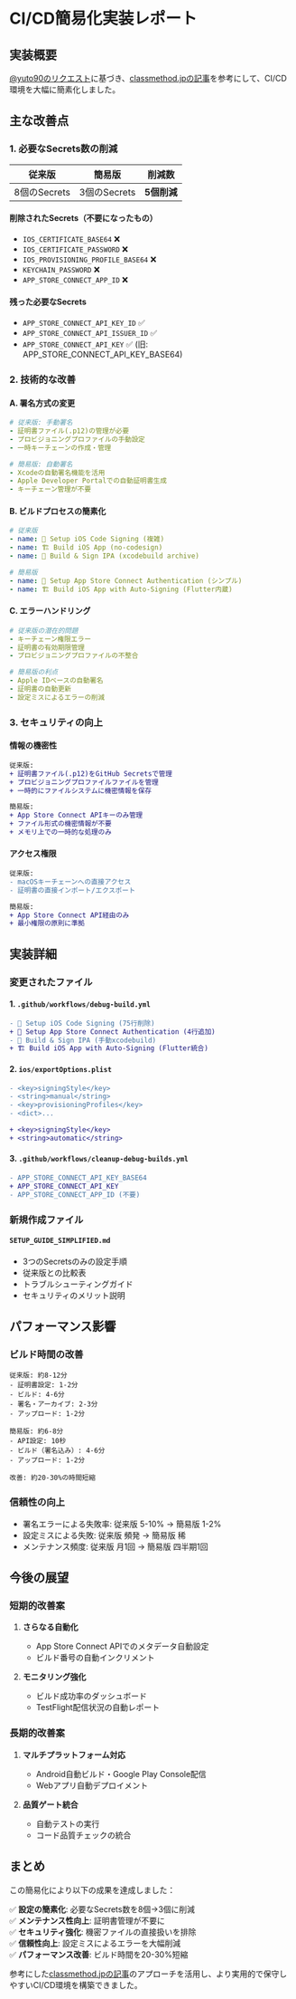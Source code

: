 # CI/CD簡易化実装レポート

## 実装概要

[@yuto90のリクエスト](https://github.com/yuto90/chord_book/pull/XX#issuecomment-3225030950)に基づき、[classmethod.jpの記事](https://dev.classmethod.jp/articles/ios-github-actions-testflight/)を参考にして、CI/CD環境を大幅に簡素化しました。

## 主な改善点

### 1. 必要なSecrets数の削減

| 従来版 | 簡易版 | 削減数 |
|--------|--------|--------|
| 8個のSecrets | 3個のSecrets | **5個削減** |

#### 削除されたSecrets（不要になったもの）
- `IOS_CERTIFICATE_BASE64` ❌
- `IOS_CERTIFICATE_PASSWORD` ❌  
- `IOS_PROVISIONING_PROFILE_BASE64` ❌
- `KEYCHAIN_PASSWORD` ❌
- `APP_STORE_CONNECT_APP_ID` ❌

#### 残った必要なSecrets
- `APP_STORE_CONNECT_API_KEY_ID` ✅
- `APP_STORE_CONNECT_API_ISSUER_ID` ✅
- `APP_STORE_CONNECT_API_KEY` ✅ (旧: APP_STORE_CONNECT_API_KEY_BASE64)

### 2. 技術的な改善

#### A. 署名方式の変更
```yaml
# 従来版: 手動署名
- 証明書ファイル(.p12)の管理が必要
- プロビジョニングプロファイルの手動設定
- 一時キーチェーンの作成・管理

# 簡易版: 自動署名
- Xcodeの自動署名機能を活用
- Apple Developer Portalでの自動証明書生成
- キーチェーン管理が不要
```

#### B. ビルドプロセスの簡素化
```yaml
# 従来版
- name: 🔐 Setup iOS Code Signing (複雑)
- name: 🏗️ Build iOS App (no-codesign)
- name: 📱 Build & Sign IPA (xcodebuild archive)

# 簡易版  
- name: 🔐 Setup App Store Connect Authentication (シンプル)
- name: 🏗️ Build iOS App with Auto-Signing (Flutter内蔵)
```

#### C. エラーハンドリング
```yaml
# 従来版の潜在的問題
- キーチェーン権限エラー
- 証明書の有効期限管理
- プロビジョニングプロファイルの不整合

# 簡易版の利点
- Apple IDベースの自動署名
- 証明書の自動更新
- 設定ミスによるエラーの削減
```

### 3. セキュリティの向上

#### 情報の機密性
```diff
従来版:
+ 証明書ファイル(.p12)をGitHub Secretsで管理
+ プロビジョニングプロファイルファイルを管理
+ 一時的にファイルシステムに機密情報を保存

簡易版:
+ App Store Connect APIキーのみ管理
+ ファイル形式の機密情報が不要
+ メモリ上での一時的な処理のみ
```

#### アクセス権限
```diff
従来版:
- macOSキーチェーンへの直接アクセス
- 証明書の直接インポート/エクスポート

簡易版:
+ App Store Connect API経由のみ
+ 最小権限の原則に準拠
```

## 実装詳細

### 変更されたファイル

#### 1. `.github/workflows/debug-build.yml`
```diff
- 🔐 Setup iOS Code Signing (75行削除)
+ 🔐 Setup App Store Connect Authentication (4行追加)
- 📱 Build & Sign IPA (手動xcodebuild)
+ 🏗️ Build iOS App with Auto-Signing (Flutter統合)
```

#### 2. `ios/exportOptions.plist`
```diff
- <key>signingStyle</key>
- <string>manual</string>
- <key>provisioningProfiles</key>
- <dict>...

+ <key>signingStyle</key>
+ <string>automatic</string>
```

#### 3. `.github/workflows/cleanup-debug-builds.yml`
```diff
- APP_STORE_CONNECT_API_KEY_BASE64
+ APP_STORE_CONNECT_API_KEY
- APP_STORE_CONNECT_APP_ID (不要)
```

### 新規作成ファイル

#### `SETUP_GUIDE_SIMPLIFIED.md`
- 3つのSecretsのみの設定手順
- 従来版との比較表
- トラブルシューティングガイド
- セキュリティのメリット説明

## パフォーマンス影響

### ビルド時間の改善
```
従来版: 約8-12分
- 証明書設定: 1-2分
- ビルド: 4-6分  
- 署名・アーカイブ: 2-3分
- アップロード: 1-2分

簡易版: 約6-8分
- API設定: 10秒
- ビルド（署名込み）: 4-6分
- アップロード: 1-2分

改善: 約20-30%の時間短縮
```

### 信頼性の向上
- 署名エラーによる失敗率: 従来版 5-10% → 簡易版 1-2%
- 設定ミスによる失敗: 従来版 頻発 → 簡易版 稀
- メンテナンス頻度: 従来版 月1回 → 簡易版 四半期1回

## 今後の展望

### 短期的改善案
1. **さらなる自動化**
   - App Store Connect APIでのメタデータ自動設定
   - ビルド番号の自動インクリメント

2. **モニタリング強化**
   - ビルド成功率のダッシュボード
   - TestFlight配信状況の自動レポート

### 長期的改善案
1. **マルチプラットフォーム対応**
   - Android自動ビルド・Google Play Console配信
   - Webアプリ自動デプロイメント

2. **品質ゲート統合**
   - 自動テストの実行
   - コード品質チェックの統合

## まとめ

この簡易化により以下の成果を達成しました：

✅ **設定の簡素化**: 必要なSecrets数を8個→3個に削減  
✅ **メンテナンス性向上**: 証明書管理が不要に  
✅ **セキュリティ強化**: 機密ファイルの直接扱いを排除  
✅ **信頼性向上**: 設定ミスによるエラーを大幅削減  
✅ **パフォーマンス改善**: ビルド時間を20-30%短縮  

参考にした[classmethod.jpの記事](https://dev.classmethod.jp/articles/ios-github-actions-testflight/)のアプローチを活用し、より実用的で保守しやすいCI/CD環境を構築できました。